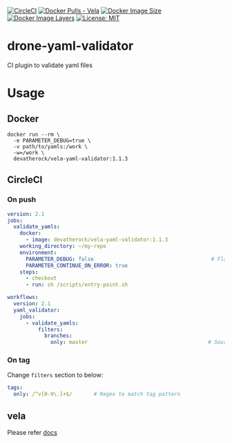 [![CircleCI](https://circleci.com/gh/devatherock/drone-yaml-validator.svg?style=svg)](https://circleci.com/gh/devatherock/drone-yaml-validator)
[![Docker Pulls - Vela](https://img.shields.io/docker/pulls/devatherock/drone-yaml-validator.svg)](https://hub.docker.com/r/devatherock/drone-yaml-validator/)
[![Docker Image Size](https://img.shields.io/docker/image-size/devatherock/vela-yaml-validator.svg?sort=date)](https://hub.docker.com/r/devatherock/vela-yaml-validator/)
[![Docker Image Layers](https://img.shields.io/microbadger/layers/devatherock/vela-yaml-validator.svg)](https://microbadger.com/images/devatherock/vela-yaml-validator)
[![License: MIT](https://img.shields.io/badge/License-MIT-yellow.svg)](https://opensource.org/licenses/MIT)
# drone-yaml-validator
CI plugin to validate yaml files

# Usage
## Docker

```
docker run --rm \
  -e PARAMETER_DEBUG=true \
  -v path/to/yamls:/work \
  -w=/work \
  devatherock/vela-yaml-validator:1.1.3
```

## CircleCI
### On push

```yaml
version: 2.1
jobs:
  validate_yamls:
    docker:
      - image: devatherock/vela-yaml-validator:1.1.3
    working_directory: ~/my-repo
    environment:
      PARAMETER_DEBUG: false                                      # Flag to enable debug logs. Optional, by default, debug logs are disabled
      PARAMETER_CONTINUE_ON_ERROR: true
    steps:
      - checkout
      - run: sh /scripts/entry-point.sh

workflows:
  version: 2.1
  yaml_validator:
    jobs:
      - validate_yamls:
          filters:
            branches:
              only: master                                       # Source branch
```

### On tag
Change `filters` section to below:

```yaml
tags:
  only: /^v[0-9\.]+$/       # Regex to match tag pattern
```

## vela
Please refer [docs](DOCS.md)
